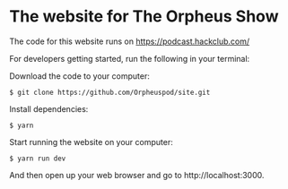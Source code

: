 # The website for The Orpheus Show

The code for this website runs on https://podcast.hackclub.com/


For developers getting started, run the following in your terminal:

Download the code to your computer:

    $ git clone https://github.com/Orpheuspod/site.git

Install dependencies:

    $ yarn

Start running the website on your computer:

    $ yarn run dev

And then open up your web browser and go to http://localhost:3000.
